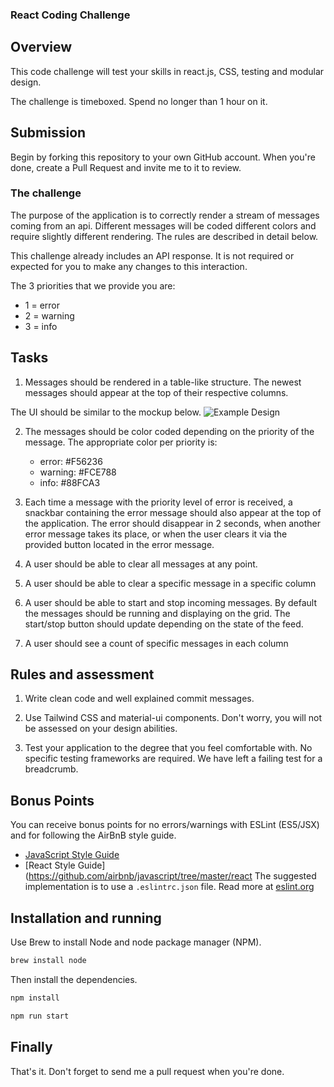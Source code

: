 ### React Coding Challenge

## Overview 

This code challenge will test your skills in react.js, CSS, testing and modular design.

The challenge is timeboxed. Spend no longer than 1 hour on it. 


## Submission 

Begin by forking this repository to your own GitHub account. When you're done, create a Pull Request and invite me to it to review. 

### The challenge 


The purpose of the application is to correctly render a stream of messages coming from an api. Different messages will be coded different colors and require slightly different rendering. The rules are described in detail below.

This challenge already includes an API response. It is not required or expected for you to make any changes to this interaction.

The 3 priorities that we provide you are:
  * 1 = error
  * 2 = warning
  * 3 = info

## Tasks 

1. Messages should be rendered in a table-like structure. The newest messages should appear at the top of their respective columns.

The UI should be similar to the mockup below. 
![Example Design](https://github.com/pf-nexus/react-coding-challenge/raw/main/grid.png)

2. The messages should be color coded depending on the priority of the message. The appropriate color per priority is:

   * error: #F56236
   * warning: #FCE788
   * info: #88FCA3

3. Each time a message with the priority level of error is received, a snackbar containing the error message should also appear at the top of the application. The error should disappear in 2 seconds, when another error message takes its place, or when the user clears it via the provided button located in the error message.

4. A user should be able to clear all messages at any point.


5. A user should be able to clear a specific message in a specific column


6. A user should be able to start and stop incoming messages. By default the messages should be running and displaying on the grid. The start/stop button should update depending on the state of the feed.

7. A user should see a count of specific messages in each column


## Rules and assessment 

1. Write clean code and well explained commit messages. 

2. Use Tailwind CSS and material-ui components. Don't worry, you will not be assessed on your design abilities. 

3. Test your application to the degree that you feel comfortable with. No specific testing frameworks are required. We have left a failing test for a breadcrumb.

## Bonus Points
You can receive bonus points for no errors/warnings with ESLint (ES5/JSX) and for following the AirBnB style guide. 
* [JavaScript Style Guide](https://github.com/airbnb/javascript)
* [React Style Guide](https://github.com/airbnb/javascript/tree/master/react
The suggested implementation is to use a `.eslintrc.json` file. Read more at [eslint.org](http://eslint.org/)


## Installation and running  

Use Brew to install Node and node package manager (NPM).  

```bash
brew install node
```

Then install the dependencies. 

```bash
npm install
```

```bash
npm run start 
```


## Finally 

That's it. Don't forget to send me a pull request when you're done. 